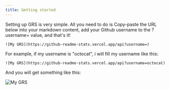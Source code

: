 ```yaml
---
title: Getting started
---
```


Setting up GRS is very simple. All you need to do is Copy-paste the URL below into your markdown content, add your Github username to the ?username= value, and that's it!

```
![My GRS](https://github-readme-stats.vercel.app/api?username=)
```


For example, if my username is "octocat", i will fill my username like this:

```
![My GRS](https://github-readme-stats.vercel.app/api?username=octocat)
```
And you will get something like this:

![My GRS](https://github-readme-stats.vercel.app/api?username=octocat)

